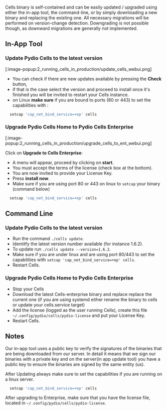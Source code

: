 Cells binary is self-contained and can be easily updated / upgraded using either the in-app tool, the command-line, or by simply downloading a new binary and replacing the existing one. All necessary migrations will be performed on version-change detection. Downgrading is not possible though, as downward migrations are generally not implemented.

## In-App Tool

### Update Pydio Cells to the latest version

[:image-popup:2_running_cells_in_production/update_cells_webui.png]

- You can check if there are new updates available by pressing the **Check** button,
- if that is the case select the version and proceed to install once it's finished you will be invited to restart your Cells instance.
- on Linux **make sure** if you are bound to ports (80 or 443) to set the capabilities with :

```sh
  setcap 'cap_net_bind_service=+ep' cells
```

### Upgrade Pydio Cells Home to Pydio Cells Enterprise

[:image-popup:2_running_cells_in_production/upgrade_cells_to_ent_webui.png]

Click on **Upgrade to Cells Enterprise**:

- A menu will appear, proceed by clicking on **start**.
- You must accept the terms of the license (check box at the bottom).
- You are now invited to provide your License Key.
- Press **install now**.
- Make sure if you are using port 80 or 443 on linux to `setcap` your binary (command below)

```sh
  setcap 'cap_net_bind_service=+ep' cells
```

## Command Line

### Update Pydio Cells to the latest version

- Run the command `./cells update`.
- Identitfy the latest version number available (for instance 1.6.2).
- To update run `./cells update --version=1.6.2`.
- Make sure if you are under linux and are using port 80/443 to set the capabilities with `setcap 'cap_net_bind_service=+ep' cells`.
- Restart Cells.

### Upgrade Pydio Cells Home to Pydio Cells Enterprise

- Stop your Cells
- Download the latest Cells-enterprise binary and replace replace the current one (if you are using systemd either rename the binary to cells or update your cells.service target)
- Add the license (logged as the user running Cells), create this file `~/.config/pydio/cells/pydio-license` and put your License Key.
- Restart Cells.

## Notes

Our in-app tool uses a public key to verify the signatures of the binaries that are being downloaded from our server.
In detail it means that we sign our binaries with a private key and on the server(in app update tool) you have a public key to ensure the binaries are signed by the same entity (us).

After Updating always make sure to set the capabilities if you are running on a linux server.

```sh
  setcap 'cap_net_bind_service=+ep' cells
```

After upgrading to Enterprise, make sure that you have the license file, located in `~/.config/pydio/cells/pydio-license`.
